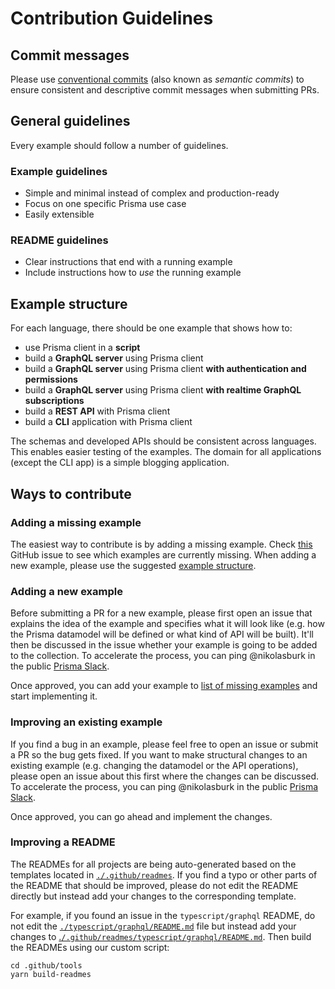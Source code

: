 # Contribution Guidelines

## Commit messages

Please use [conventional commits](https://www.conventionalcommits.org) (also known as _semantic commits_) to ensure consistent and descriptive commit messages when submitting PRs.

## General guidelines

Every example should follow a number of guidelines.

### Example guidelines

- Simple and minimal instead of complex and production-ready
- Focus on one specific Prisma use case
- Easily extensible

### README guidelines

- Clear instructions that end with a running example
- Include instructions how to _use_ the running example

## Example structure

For each language, there should be one example that shows how to:

- use Prisma client in a **script**
- build a **GraphQL server** using Prisma client
- build a **GraphQL server** using Prisma client **with authentication and permissions**
- build a **GraphQL server** using Prisma client **with realtime GraphQL subscriptions**
- build a **REST API** with Prisma client
- build a **CLI** application with Prisma client

The schemas and developed APIs should be consistent across languages. This enables easier testing of the examples. The domain for all applications (except the CLI app) is a simple blogging application. 
<!-- 
Here's an overview of the used datamodels and APIs:

### Script

<details><summary>View datamodel</summary>

`datamodel.prisma`:

```graphql
type User {
  id: ID! @id
  email: String! @unique
  name: String
  posts: [Post!]!
}

type Post {
  id: ID! @id
  createdAt: DateTime!
  updatedAt: DateTime!
  published: Boolean! @default(value: "false")
  title: String!
  content: String
  author: User!
}
```

</details>

### GraphQL server

<details><summary>View datamodel and GraphQL schema</summary>

`datamodel.prisma`:

```graphql
type User {
  id: ID! @id
  email: String! @unique
  name: String
  posts: [Post!]!
}

type Post {
  id: ID! @id
  createdAt: DateTime!
  updatedAt: DateTime!
  published: Boolean! @default(value: "false")
  title: String!
  content: String
  author: User!
}
```

`schema.graphql`:

```graphql
scalar DateTime

type Query {
  feed: [Post!]!
  filterPosts(searchString: String): [Post!]!
  post(id: ID!): Post
}

type Mutation {
  signupUser(email: String!, name: String): User!
  createDraft(title: String!, content: String, authorEmail: String!): Post!
  deletePost(id: ID!): Post
  publish(id: ID!): Post
}

type Post {
  id: ID!
  createdAt: DateTime!
  updatedAt: DateTime!
  published: Boolean!
  title: String!
  content: String
  author: User!
}

type User {
  id: ID!
  email: String!
  name: String
  posts: [Post!]!
}
```

</details>

### GraphQL server with authentication and permissions

<details><summary>View datamodel and GraphQL schema</summary>

`datamodel.prisma`:

```graphql
type Post {
  id: ID! @id
  createdAt: DateTime!
  updatedAt: DateTime!
  published: Boolean! @default(value: "false")
  title: String!
  content: String
  author: User!
}

type User {
  id: ID! @id
  email: String! @unique
  password: String!
  name: String
  posts: [Post!]!
}
```

`schema.graphql`:

```graphql
scalar DateTime

type Query {
  me: User
  feed: [Post!]!
  filterPosts(searchString: String): [Post!]!
  post(id: ID!): Post
}

type Mutation {
  createDraft(title: String!, content: String): Post!
  deletePost(id: ID!): Post
  publish(id: ID!): Post
  signup(email: String!, password: String!, name: String): AuthPayload!
  login(email: String!, password: String!): AuthPayload!
}

type AuthPayload {
  token: String!
  user: User!
}

type Post {
  id: ID!
  createdAt: DateTime!
  updatedAt: DateTime!
  published: Boolean!
  title: String!
  content: String
  author: User!
}

type User {
  id: ID!
  email: String!
  name: String
  posts: [Post!]!
}
```

</details>

### GraphQL server with realtime GraphQL subscriptions

<details><summary>View datamodel and GraphQL schema</summary>

`datamodel.prisma`:

```graphql
type Post {
  id: ID! @id
  createdAt: DateTime!
  updatedAt: DateTime!
  published: Boolean! @default(value: "false")
  title: String!
  content: String
}
```

`schema.graphql`:

```graphql
scalar DateTime

type Query {
  feed: [Post!]!
  filterPosts(searchString: String): [Post!]!
  post(id: ID!): Post
}

type Mutation {
  createDraft(title: String!, content: String): Post!
  deletePost(id: ID!): Post
  publish(id: ID!): Post
}

type Subscription {
  posts: Post
}

type Post {
  id: ID!
  createdAt: DateTime!
  updatedAt: DateTime!
  published: Boolean!
  title: String!
  content: String
}
```

</details>

### REST API

<details><summary>View datamodel and API operations</summary>

`datamodel.prisma`:

```graphql
type User {
  id: ID! @id
  email: String! @unique
  name: String
  posts: [Post!]!
}

type Post {
  id: ID! @id
  createdAt: DateTime!
  updatedAt: DateTime!
  published: Boolean! @default(value: "false")
  title: String!
  content: String
  author: User!
}
```

### API

#### `GET`

- `/post/:id`: Fetch a single post by its `id`
- `/feed`: Fetch all _published_ posts
- `/filterPosts?searchString={searchString}`: Filter posts by `title` or `content`

#### `POST`

- `/post`: Create a new post
  - Body:
    - `title: String` (required): The title of the post
    - `content: String` (optional): The content of the post
    - `authorEmail: String` (required): The email of the user that creates the post
- `/user`: Create a new user
  - Body:
    - `email: String` (required): The email address of the user
    - `name: String` (optional): The name of the user

#### `PUT`

- `/publish/:id`: Publish a post by its `id`

#### `DELETE`
  
- `/post/:id`: Delete a post by its `id`


</details>


### CLI TODO app

<details><summary>View datamodel</summary>

`datamodel.prisma`:

```graphql
type Todo {
  id: ID! @id
  title: String! @unique
  createdAt: DateTime!
}
```

</details> -->

## Ways to contribute

### Adding a missing example

The easiest way to contribute is by adding a missing example. Check [this](https://github.com/prisma/prisma-examples/issues/311) GitHub issue to see which examples are currently missing. When adding a new example, please use the suggested [example structure](#example-structure).

### Adding a new example

Before submitting a PR for a new example, please first open an issue that explains the idea of the example and specifies what it will look like (e.g. how the Prisma datamodel will be defined or what kind of API will be built). It'll then be discussed in the issue whether your example is going to be added to the collection. To accelerate the process, you can ping @nikolasburk in the public [Prisma Slack](https://slack.prisma.io).

Once approved, you can add your example to [list of missing examples](https://github.com/prisma/prisma-examples/issues/311) and start implementing it. 

### Improving an existing example

If you find a bug in an example, please feel free to open an issue or submit a PR so the bug gets fixed. If you want to make structural changes to an existing example (e.g. changing the datamodel or the API operations), please open an issue about this first where the changes can be discussed. To accelerate the process, you can ping @nikolasburk in the public [Prisma Slack](https://slack.prisma.io).

Once approved, you can go ahead and implement the changes.

### Improving a README

The READMEs for all projects are being auto-generated based on the templates located in [`./.github/readmes`](./.github/readmes). If you find a typo or other parts of the README that should be improved, please do not edit the README directly but instead add your changes to the corresponding template. 

For example, if you found an issue in the `typescript/graphql` README, do not edit the [`./typescript/graphql/README.md`](./typescript/graphql/README.md) file but instead add your changes to [.`/.github/readmes/typescript/graphql/README.md`](./.github/readmes/typescript/graphql/README.md). Then build the READMEs using our custom script:

```
cd .github/tools
yarn build-readmes
```
